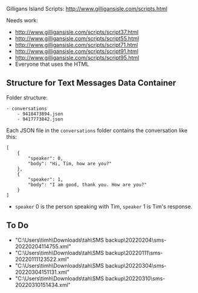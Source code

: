 Gilligans Island Scripts: http://www.gilligansisle.com/scripts.html

Needs work:
- http://www.gilligansisle.com/scripts/script37.html
- http://www.gilligansisle.com/scripts/script55.html
- http://www.gilligansisle.com/scripts/script71.html
- http://www.gilligansisle.com/scripts/script91.html
- http://www.gilligansisle.com/scripts/script95.html
- Everyone that uses the HTML

## Structure for Text Messages Data Container
Folder structure:
```
- conversations
    - 9418473894.json
    - 9417773842.json
```

Each JSON file in the `conversations` folder contains the conversation like this:
```
[
    {
        "speaker": 0,
        "body": "Hi, Tim, how are you?"
    },
    {
        "speaker": 1,
        "body": "I am good, thank you. How are you?"
    }
]
```
- `speaker` 0 is the person speaking with Tim, `speaker` 1 is Tim's response.

## To Do
- "C:\Users\timh\Downloads\tah\SMS backup\20220204\sms-20220204114755.xml"
- "C:\Users\timh\Downloads\tah\SMS backup\20220111\sms-20220111123522.xml"
- "C:\Users\timh\Downloads\tah\SMS backup\20220304\sms-20220304151131.xml"
- "C:\Users\timh\Downloads\tah\SMS backup\20220310\sms-20220310151434.xml"